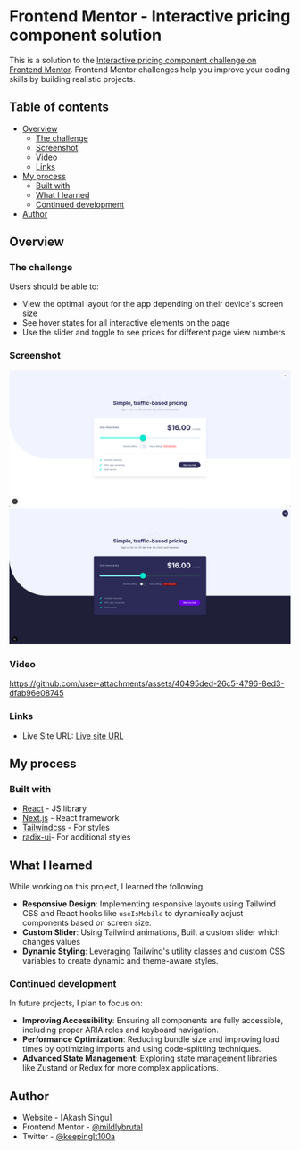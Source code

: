 # Frontend Mentor - Interactive pricing component solution

This is a solution to the [Interactive pricing component challenge on Frontend Mentor](https://www.frontendmentor.io/challenges/interactive-pricing-component-t0m8PIyY8). Frontend Mentor challenges help you improve your coding skills by building realistic projects.

## Table of contents

- [Overview](#overview)
  - [The challenge](#the-challenge)
  - [Screenshot](#screenshot)
  - [Video](#video)
  - [Links](#links)
- [My process](#my-process)
  - [Built with](#built-with)
  - [What I learned](#what-i-learned)
  - [Continued development](#continued-development)
- [Author](#author)

## Overview

### The challenge

Users should be able to:

- View the optimal layout for the app depending on their device's screen size
- See hover states for all interactive elements on the page
- Use the slider and toggle to see prices for different page view numbers

### Screenshot

![](./screenshotLight.png)
![](./screenshotDark.png)

### Video



https://github.com/user-attachments/assets/40495ded-26c5-4796-8ed3-dfab96e08745



### Links

- Live Site URL: [Live site URL](https://investo-assignment.vercel.app/)

## My process

### Built with

- [React](https://reactjs.org/) - JS library
- [Next.js](https://nextjs.org/) - React framework
- [Tailwindcss](https://tailwindcss.com/) - For styles
- [radix-ui](https://www.radix-ui.com/)- For additional styles

## What I learned

While working on this project, I learned the following:

- **Responsive Design**: Implementing responsive layouts using Tailwind CSS and React hooks like `useIsMobile` to dynamically adjust components based on screen size.
- **Custom Slider**: Using Tailwind animations, Built a custom slider which changes values
- **Dynamic Styling**: Leveraging Tailwind's utility classes and custom CSS variables to create dynamic and theme-aware styles.


### Continued development

In future projects, I plan to focus on:

- **Improving Accessibility**: Ensuring all components are fully accessible, including proper ARIA roles and keyboard navigation.
- **Performance Optimization**: Reducing bundle size and improving load times by optimizing imports and using code-splitting techniques.
- **Advanced State Management**: Exploring state management libraries like Zustand or Redux for more complex applications.


## Author

- Website - [Akash Singu]
- Frontend Mentor - [@mildlybrutal](https://www.frontendmentor.io/profile/mildlybrutal)
- Twitter - [@keepingIt100a](https://www.x.com/keepingIt100a)


